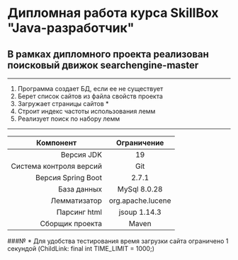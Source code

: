 # Дипломная работа курса SkillBox "Java-разработчик" 
## В рамках дипломного проекта реализован поисковый движок searchengine-master
---------------------
1. Программа создает БД, если ее не существует
2. Берет список сайтов из файла свойств проекта
3. Загружает страницы сайтов *
4. Строит индекс частоты использования лемм
5. Реализует поиск по набору лемм

---------------------
<table>
<thead>
<tr>
<th align="center">Компонент</th>
<th align="center">Ограничение</th>
</tr>
</thead>
<tbody>
<tr>
<td align="right">Версия JDK</td>
<td align="center">19</td>
</tr>
<tr>
<td align="right">Система контроля версий</td>
<td align="center">Git</td>
</tr>
<tr>
<td align="right">Версия Spring Boot</td>
<td align="center">2.7.1</td>
</tr>
<tr>
<td align="right">База данных</td>
<td align="center">MySql 8.0.28</td>
</tr>
<tr>
<td align="right">Лемматизатор</td>
<td align="center">org.apache.lucene</td>
</tr>
<tr>
<td align="right">Парсинг html</td>
<td align="center">jsoup 1.14.3</td>
</tr>
<tr>
<td align="right">Сборщик проекта</td>
<td align="center">Maven</td>
</tr>
</tbody>
</table>

###№ * Для удобства тестирования время загрузки сайта ограничено 1 секундой (ChildLink: final int TIME_LIMIT = 1000;)
